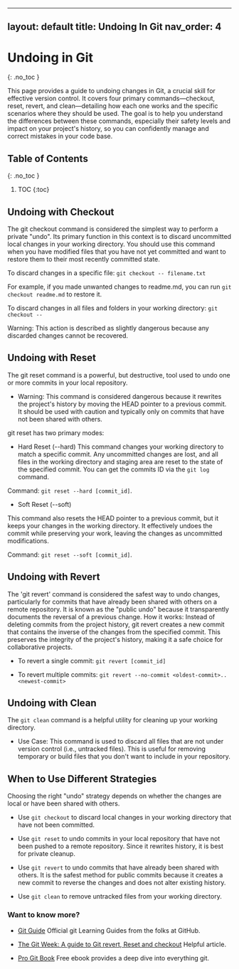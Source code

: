 
---
layout: default
title: Undoing In Git
nav_order: 4
---

# Undoing in Git
{: .no_toc }



This page provides a guide to undoing changes in Git, a crucial skill for effective version control. It covers four primary commands—checkout, reset, revert, and clean—detailing how each one works and the specific scenarios where they should be used. The goal is to help you understand the differences between these commands, especially their safety levels and impact on your project's history, so you can confidently manage and correct mistakes in your code base.




## Table of Contents
{: .no_toc }



1. TOC
{:toc}



## Undoing with Checkout

The git checkout command is considered the simplest way to perform a private "undo". Its primary function in this context is to discard uncommitted local changes in your working directory. You should use this command when you have modified files that you have not yet committed and want to restore them to their most recently committed state.

To discard changes in a specific file: `git checkout -- filename.txt`

For example, if you made unwanted changes to readme.md, you can run `git checkout readme.md` to restore it.

To discard changes in all files and folders in your working directory: `git checkout --` 

Warning: This action is described as slightly dangerous because any discarded changes cannot be recovered.



## Undoing with Reset

The git reset command is a powerful, but destructive, tool used to undo one or more commits in your local repository.

- Warning: This command is considered dangerous because it rewrites the project's history by moving the HEAD pointer to a previous commit. It should be used with caution and typically only on commits that have not been shared with others.

git reset has two primary modes:

- Hard Reset (--hard)
This command changes your working directory to match a specific commit. Any uncommitted changes are lost, and all files in the working directory and staging area are reset to the state of the specified commit. You can get the commits ID via the `git log` command.

Command: `git reset --hard [commit_id]`.

- Soft Reset (--soft)

This command also resets the HEAD pointer to a previous commit, but it keeps your changes in the working directory. It effectively undoes the commit while preserving your work, leaving the changes as uncommitted modifications.

 Command: `git reset --soft [commit_id]`.



## Undoing with Revert

The 'git revert' command is considered the safest way to undo changes, particularly for commits that have already been shared with others on a remote repository. It is known as the "public undo" because it transparently documents the reversal of a previous change.
How it works: Instead of deleting commits from the project history, git revert creates a new commit that contains the inverse of the changes from the specified commit. This preserves the integrity of the project's history, making it a safe choice for collaborative projects.

- To revert a single commit: `git revert [commit_id]`

- To revert multiple commits: `git revert --no-commit <oldest-commit>..<newest-commit>`



## Undoing with Clean

The `git clean` command is a helpful utility for cleaning up your working directory.

- Use Case: This command is used to discard all files that are not under version control (i.e., untracked files). This is useful for removing temporary or build files that you don't want to include in your repository.


## When to Use Different Strategies

Choosing the right "undo" strategy depends on whether the changes are local or have been shared with others.

- Use `git checkout` to discard local changes in your working directory that have not been committed.

- Use `git reset` to undo commits in your local repository that have not been pushed to a remote repository. Since it rewrites history, it is best for private cleanup.

- Use `git revert` to undo commits that have already been shared with others. It is the safest method for public commits because it creates a new commit to reverse the changes and does not alter existing history.

- Use `git clean` to remove untracked files from your working directory.





### Want to know more?

- [Git Guide](https://github.com/git-guides) Official git Learning Guides from the folks at GitHub.

- [The Git Week: A guide to Git revert, Reset and checkout](https://medium.com/@lorenzouriel/the-git-week-a-guide-to-git-revert-reset-and-checkout-da103b119b17)  Helpful article.

- [Pro Git Book](https://git-scm.com/book/en/v2) Free ebook provides a deep dive into everything git.





